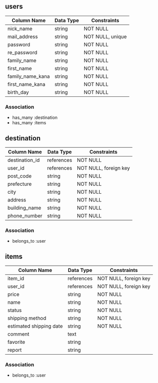 ## users
| Column Name          | Data Type | Constraints            |
|----------------------|-----------|------------------------|
| nick_name            | string    | NOT NULL               |
| mail_address         | string    | NOT NULL, unique       |
| password             | string    | NOT NULL               |
| re_password          | string    | NOT NULL               |
| family_name          | string    | NOT NULL               |
| first_name           | string    | NOT NULL               |
| family_name_kana     | string    | NOT NULL               |
| first_name_kana      | string    | NOT NULL               |
| birth_day            | string    | NOT NULL               |
### Association
- has_many :destination
- has_many :items

## destination
| Column Name          | Data Type | Constraints            |
|----------------------|-----------|------------------------|
| destination_id       | references| NOT NULL               |
| user_id              | references| NOT NULL, foreign key  |
| post_code            | string    | NOT NULL               |
| prefecture           | string    | NOT NULL               |
| city                 | string    | NOT NULL               |
| address              | string    | NOT NULL               |
| building_name        | string    | NOT NULL               |
| phone_number         | string    | NOT NULL               |
### Association
- belongs_to :user

## items
| Column Name          | Data Type | Constraints            |
|----------------------|-----------|------------------------|
| item_id              | references| NOT NULL, foreign key  |
| user_id              | references| NOT NULL, foreign key  |
| price                | string    | NOT NULL               |
| name                 | string    | NOT NULL               |
| status               | string    | NOT NULL               |
| shipping method      | string    | NOT NULL               |
| estimated shipping date| string    | NOT NULL               |
| comment              | text      |                        |
| favorite             | string    |                        |
| report               | string    |                        |
### Association
- belongs_to :user

